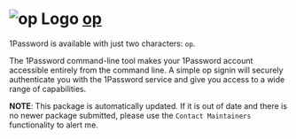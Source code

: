 # ![op Logo](https://cdn.jsdelivr.net/gh/mikeee/ChocoPackages/icons/op.png "op Logo") [op](https://chocolatey.org/packages/op)

1Password is available with just two characters: `op`.

The 1Password command-line tool makes your 1Password account accessible entirely from the command line. A simple op signin will securely authenticate you with the 1Password service and give you access to a wide range of capabilities.

**NOTE**: This package is automatically updated. If it is out of date and there is no newer package submitted, please use the `Contact Maintainers` functionality to alert me.